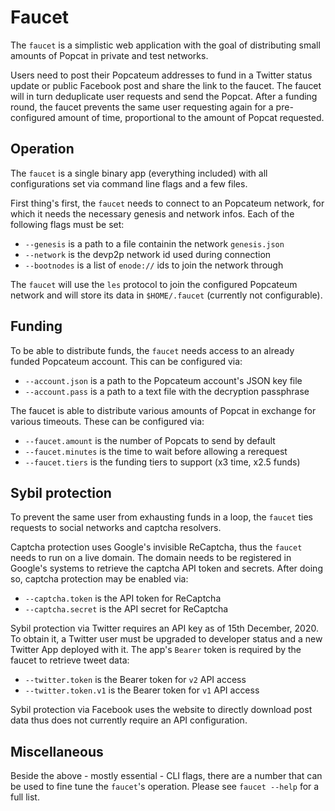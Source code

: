 # Faucet

The `faucet` is a simplistic web application with the goal of distributing small amounts of Popcat in private and test networks.

Users need to post their Popcateum addresses to fund in a Twitter status update or public Facebook post and share the link to the faucet. The faucet will in turn deduplicate user requests and send the Popcat. After a funding round, the faucet prevents the same user requesting again for a pre-configured amount of time, proportional to the amount of Popcat requested.

## Operation

The `faucet` is a single binary app (everything included) with all configurations set via command line flags and a few files.

First thing's first, the `faucet` needs to connect to an Popcateum network, for which it needs the necessary genesis and network infos. Each of the following flags must be set:

- `--genesis` is a path to a file containin the network `genesis.json`
- `--network` is the devp2p network id used during connection
- `--bootnodes` is a list of `enode://` ids to join the network through

The `faucet` will use the `les` protocol to join the configured Popcateum network and will store its data in `$HOME/.faucet` (currently not configurable).

## Funding

To be able to distribute funds, the `faucet` needs access to an already funded Popcateum account. This can be configured via:

- `--account.json` is a path to the Popcateum account's JSON key file
- `--account.pass` is a path to a text file with the decryption passphrase

The faucet is able to distribute various amounts of Popcat in exchange for various timeouts. These can be configured via:

- `--faucet.amount` is the number of Popcats to send by default
- `--faucet.minutes` is the time to wait before allowing a rerequest
- `--faucet.tiers` is the funding tiers to support  (x3 time, x2.5 funds)

## Sybil protection

To prevent the same user from exhausting funds in a loop, the `faucet` ties requests to social networks and captcha resolvers.

Captcha protection uses Google's invisible ReCaptcha, thus the `faucet` needs to run on a live domain. The domain needs to be registered in Google's systems to retrieve the captcha API token and secrets. After doing so, captcha protection may be enabled via:

- `--captcha.token` is the API token for ReCaptcha
- `--captcha.secret` is the API secret for ReCaptcha

Sybil protection via Twitter requires an API key as of 15th December, 2020. To obtain it, a Twitter user must be upgraded to developer status and a new Twitter App deployed with it. The app's `Bearer` token is required by the faucet to retrieve tweet data:

- `--twitter.token` is the Bearer token for `v2` API access
- `--twitter.token.v1` is the Bearer token for `v1` API access

Sybil protection via Facebook uses the website to directly download post data thus does not currently require an API configuration. 

## Miscellaneous

Beside the above - mostly essential - CLI flags, there are a number that can be used to fine tune the `faucet`'s operation. Please see `faucet --help` for a full list.